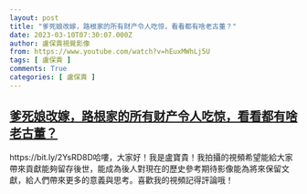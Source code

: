 ```yaml
---
layout: post
title: "爹死娘改嫁，路根家的所有财产令人吃惊，看看都有啥老古董？"
date: 2023-03-10T07:30:07.000Z
author: 盧保貴視覺影像
from: https://www.youtube.com/watch?v=hEuxMWhLj5U
tags: [ 盧保貴 ]
comments: True
categories: [ 盧保貴 ]
---
```

<!--1678433407000-->
[爹死娘改嫁，路根家的所有财产令人吃惊，看看都有啥老古董？](https://www.youtube.com/watch?v=hEuxMWhLj5U)
------

<div>
https://bit.ly/2YsRD8D哈嘍，大家好！我是盧寶貴！我拍攝的視頻希望能給大家帶來貢獻能夠留存後世，能成為後人對現在的歷史參考期待影像能為將來保留文獻，給人們帶來更多的意義與思考。喜歡我的視頻記得評論哦！
</div>
